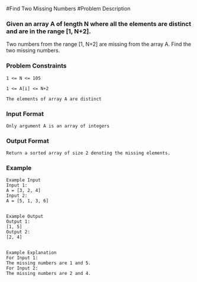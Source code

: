 #Find Two Missing Numbers
#Problem Description

### Given an array A of length N where all the elements are distinct and are in the range [1, N+2].

Two numbers from the range [1, N+2] are missing from the array A. Find the two missing numbers.

### Problem Constraints

```
1 <= N <= 105

1 <= A[i] <= N+2

The elements of array A are distinct
```

### Input Format

```
Only argument A is an array of integers
```

### Output Format

```
Return a sorted array of size 2 denoting the missing elements.
```

### Example

```
Example Input
Input 1:
A = [3, 2, 4]
Input 2:
A = [5, 1, 3, 6]


Example Output
Output 1:
[1, 5]
Output 2:
[2, 4]


Example Explanation
For Input 1:
The missing numbers are 1 and 5.
For Input 2:
The missing numbers are 2 and 4.

```
